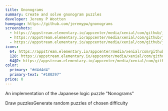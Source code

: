 ```yaml
---
title: Gnonograms
summary: Create and solve gnonogram puzzles
developer: Jeremy P Wootten
homepage: https://github.com/jeremypw/gnonograms
screenshots:
  - https://appstream.elementary.io/appcenter/media/xenial/com/github/jeremypw.gnonograms.desktop/70D41398B1845920F61D830EEBB5EF41/screenshots/image-1_orig.png
  - https://appstream.elementary.io/appcenter/media/xenial/com/github/jeremypw.gnonograms.desktop/70D41398B1845920F61D830EEBB5EF41/screenshots/image-2_orig.png
  - https://appstream.elementary.io/appcenter/media/xenial/com/github/jeremypw.gnonograms.desktop/70D41398B1845920F61D830EEBB5EF41/screenshots/image-3_orig.png
icons:
  64: https://appstream.elementary.io/appcenter/media/xenial/com/github/jeremypw.gnonograms.desktop/70D41398B1845920F61D830EEBB5EF41/icons/64x64/com.github.jeremypw.gnonograms_com.github.jeremypw.gnonograms.png
  128: https://appstream.elementary.io/appcenter/media/xenial/com/github/jeremypw.gnonograms.desktop/70D41398B1845920F61D830EEBB5EF41/icons/128x128/com.github.jeremypw.gnonograms_com.github.jeremypw.gnonograms.png
  64@2: https://appstream.elementary.io/appcenter/media/xenial/com/github/jeremypw.gnonograms.desktop/70D41398B1845920F61D830EEBB5EF41/icons/64x64@2/com.github.jeremypw.gnonograms_com.github.jeremypw.gnonograms.png
color:
  primary: "#d4d4d4"
  primary-text: "#180297"
price: 0
---
```


<p>An implementation of the Japanese logic puzzle &quot;Nonograms&quot;</p>
<p>Draw puzzlesGenerate random puzzles of chosen difficulty</p>
